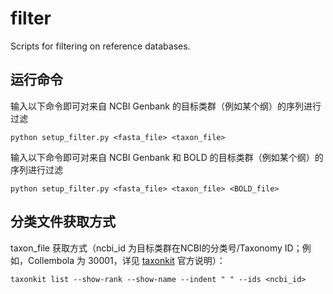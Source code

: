 # filter
Scripts for filtering on reference databases.


## 运行命令

输入以下命令即可对来自 NCBI Genbank 的目标类群（例如某个纲）的序列进行过滤
```
python setup_filter.py <fasta_file> <taxon_file>
```

输入以下命令即可对来自 NCBI Genbank 和 BOLD 的目标类群（例如某个纲）的序列进行过滤
```
python setup_filter.py <fasta_file> <taxon_file> <BOLD_file>
```

## 分类文件获取方式

taxon_file 获取方式（ncbi_id 为目标类群在NCBI的分类号/Taxonomy ID；例如，Collembola 为 30001，详见 [taxonkit](https://github.com/shenwei356/taxonkit) 官方说明）：
```
taxonkit list --show-rank --show-name --indent " " --ids <ncbi_id>
```
